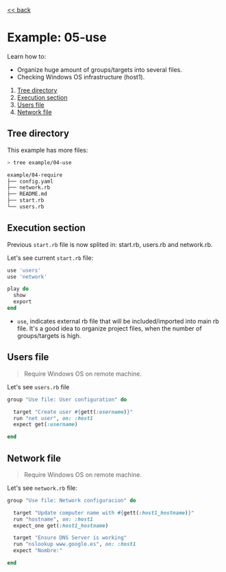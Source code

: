 [<< back](README.md)

# Example: 05-use

Learn how to:
* Organize huge amount of groups/targets into several files.
* Checking Windows OS infrastructure (host1).

1. [Tree directory](#tree-directory)
2. [Execution section](#execution-section)
3. [Users file](#users-file)
4. [Network file](#network-file)

## Tree directory

This example has more files:

```bash
> tree example/04-use

example/04-require
├── config.yaml
├── network.rb
├── README.md
├── start.rb
└── users.rb
```

## Execution section

Previous `start.rb` file is now splited in: start.rb, users.rb and network.rb.

Let's see current `start.rb` file:

```ruby
use 'users'
use 'network'

play do
  show
  export
end
```

* `use`, indicates external rb file that will be included/imported into main rb file. It's a good idea to organize project files, when the number of groups/targets is high.

## Users file

> Require Windows OS on remote machine.

Let's see `users.rb` file

```ruby
group "Use file: User configuration" do

  target "Create user #{gett(:username)}"
  run "net user", on: :host1
  expect get(:username)

end
```

## Network file

> Require Windows OS on remote machine.

Let's see `network.rb` file:

```ruby
group "Use file: Network configuracion" do

  target "Update computer name with #{gett(:host1_hostname)}"
  run "hostname", on: :host1
  expect_one get(:host1_hostname)

  target "Ensure DNS Server is working"
  run "nslookup www.google.es", on: :host1
  expect "Nombre:"

end
```
